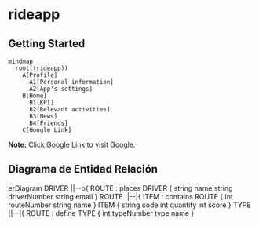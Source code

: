 # rideapp

## Getting Started

```mermaid
mindmap
  root((rideapp))
    A[Profile]
      A1[Personal information]
      A2[App's settings]
    B[Home]
      B1[KPI]
      B2[Relevant activities]
      B3[News]
      B4[Friends]
    C[Google Link]
```


**Note:** Click [Google Link](https://www.google.com) to visit Google.


## Diagrama de Entidad Relación 

erDiagram
    DRIVER ||--o{ ROUTE : places
    DRIVER {
        string name
        string driverNumber
        string email
    }
    ROUTE ||--|{ ITEM : contains
    ROUTE {
        int routeNumber
        string name
    }
    ITEM {
        string code 
        int quantity
        int score
    }
    TYPE ||--|{ ROUTE : define
    TYPE {
        int typeNumber
        type name
    }
